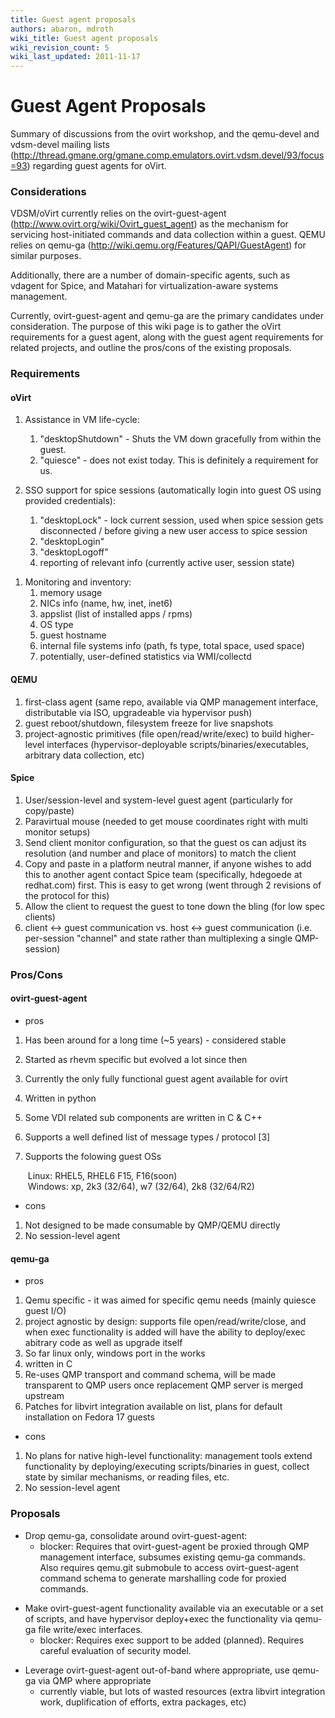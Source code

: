 ```yaml
---
title: Guest agent proposals
authors: abaron, mdroth
wiki_title: Guest agent proposals
wiki_revision_count: 5
wiki_last_updated: 2011-11-17
---
```


# Guest Agent Proposals

Summary of discussions from the ovirt workshop, and the qemu-devel and vdsm-devel mailing lists (http://thread.gmane.org/gmane.comp.emulators.ovirt.vdsm.devel/93/focus=93) regarding guest agents for oVirt.

### Considerations

VDSM/oVirt currently relies on the ovirt-guest-agent (http://www.ovirt.org/wiki/Ovirt_guest_agent) as the mechanism for servicing host-initiated commands and data collection within a guest. QEMU relies on qemu-ga (http://wiki.qemu.org/Features/QAPI/GuestAgent) for similar purposes.

Additionally, there are a number of domain-specific agents, such as vdagent for Spice, and Matahari for virtualization-aware systems management.

Currently, ovirt-guest-agent and qemu-ga are the primary candidates under consideration. The purpose of this wiki page is to gather the oVirt requirements for a guest agent, along with the guest agent requirements for related projects, and outline the pros/cons of the existing proposals.

### Requirements

#### oVirt

1.  Assistance in VM life-cycle:
    1.  "desktopShutdown" - Shuts the VM down gracefully from within the guest.
    2.  "quiesce" - does not exist today. This is definitely a requirement for us.

2.  SSO support for spice sessions (automatically login into guest OS using provided credentials):
    1.  "desktopLock" - lock current session, used when spice session gets disconnected / before giving a new user access to spice session
    2.  "desktopLogin"
    3.  "desktopLogoff"
    4.  reporting of relevant info (currently active user, session state)

<!-- -->

1.  Monitoring and inventory:
    1.  memory usage
    2.  NICs info (name, hw, inet, inet6)
    3.  appslist (list of installed apps / rpms)
    4.  OS type
    5.  guest hostname
    6.  internal file systems info (path, fs type, total space, used space)
    7.  potentially, user-defined statistics via WMI/collectd

#### QEMU

1.  first-class agent (same repo, available via QMP management interface, distributable via ISO, upgradeable via hypervisor push)
2.  guest reboot/shutdown, filesystem freeze for live snapshots
3.  project-agnostic primitives (file open/read/write/exec) to build higher-level interfaces (hypervisor-deployable scripts/binaries/executables, arbitrary data collection, etc)

#### Spice

1.  User/session-level and system-level guest agent (particularly for copy/paste)
2.  Paravirtual mouse (needed to get mouse coordinates right with multi monitor setups)
3.  Send client monitor configuration, so that the guest os can adjust its resolution (and number and place of monitors) to match the client
4.  Copy and paste in a platform neutral manner, if anyone wishes to add this to another agent contact Spice team (specifically, hdegoede at redhat.com) first. This is easy to get wrong (went through 2 revisions of the protocol for this)
5.  Allow the client to request the guest to tone down the bling (for low spec clients)
6.  client <-> guest communication vs. host <-> guest communication (i.e. per-session "channel" and state rather than multiplexing a single QMP-session)

### Pros/Cons

#### ovirt-guest-agent

*   pros

1.  Has been around for a long time (~5 years) - considered stable
2.  Started as rhevm specific but evolved a lot since then
3.  Currently the only fully functional guest agent available for ovirt
4.  Written in python
5.  Some VDI related sub components are written in C & C++
6.  Supports a well defined list of message types / protocol [3]
7.  Supports the folowing guest OSs

       Linux: RHEL5, RHEL6 F15, F16(soon) 
       Windows: xp, 2k3 (32/64), w7 (32/64), 2k8 (32/64/R2)

*   cons

1.  Not designed to be made consumable by QMP/QEMU directly
2.  No session-level agent

#### qemu-ga

*   pros

1.  Qemu specific - it was aimed for specific qemu needs (mainly quiesce guest I/O)
2.  project agnostic by design: supports file open/read/write/close, and when exec functionality is added will have the ability to deploy/exec abitrary code as well as upgrade itself
3.  So far linux only, windows port in the works
4.  written in C
5.  Re-uses QMP transport and command schema, will be made transparent to QMP users once replacement QMP server is merged upstream
6.  Patches for libvirt integration available on list, plans for default installation on Fedora 17 guests

*   cons

1.  No plans for native high-level functionality: management tools extend functionality by deploying/executing scripts/binaries in guest, collect state by similar mechanisms, or reading files, etc.
2.  No session-level agent

### Proposals

*   Drop qemu-ga, consolidate around ovirt-guest-agent:
    -   blocker: Requires that ovirt-guest-agent be proxied through QMP management interface, subsumes existing qemu-ga commands. Also requires qemu.git submobule to access ovirt-guest-agent command schema to generate marshalling code for proxied commands.

<!-- -->

*   Make ovirt-guest-agent functionality available via an executable or a set of scripts, and have hypervisor deploy+exec the functionality via qemu-ga file write/exec interfaces.
    -   blocker: Requires exec support to be added (planned). Requires careful evaluation of security model.

<!-- -->

*   Leverage ovirt-guest-agent out-of-band where appropriate, use qemu-ga via QMP where appropriate
    -   currently viable, but lots of wasted resources (extra libvirt integration work, duplification of efforts, extra packages, etc)
